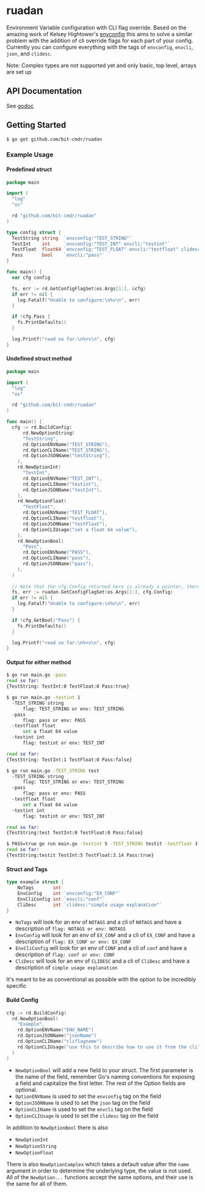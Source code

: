 # ruadan

Environment Variable configuration with CLI flag override. Based on the amazing work of Kelsey Hightower's [envconfig](https://github.com/kelseyhightower/envconfig) this aims to solve a similar problem with the addition of cli override flags for each part of your config. Currently you can configure everything with the tags of `envconfig`, `envcli`, `json`, and `clidesc`.

Note: Complex types are not supported yet and only basic, top level, arrays are set up

## API Documentation

See [godoc](https://pkg.go.dev/github.com/bit-cmdr/ruadan?tab=doc)

## Getting Started

```sh
$ go get github.com/bit-cmdr/ruadan
```

### Example Usage

#### Predefined struct

```go
package main

import (
  "log"
  "os"

  rd "github.com/bit-cmdr/ruadan"
)

type config struct {
  TestString string  `envconfig:"TEST_STRING"`
  TestInt    int     `envconfig:"TEST_INT" envcli:"testint"`
  TestFloat  float64 `envconfig:"TEST_FLOAT" envcli:"testfloat" clidesc:"set a float 64 value"`
  Pass       bool    `envcli:"pass"`
}

func main() {
  var cfg config

  fs, err := rd.GetConfigFlagSet(os.Args[1:], &cfg)
  if err != nil {
    log.Fatalf("Unable to configure:\n%v\n", err)
  }

  if !cfg.Pass {
    fs.PrintDefaults()
  }

  log.Printf("read so far:\n%+v\n", cfg)
}
```

#### Undefined struct method

```go
package main

import (
  "log"
  "os"

  rd "github.com/bit-cmdr/ruadan"
)

func main() {
  cfg := rd.BuildConfig(
      rd.NewOptionString(
      "TestString", 
      rd.OptionENVName("TEST_STRING"), 
      rd.OptionCLIName("TEST_STRING"), 
      rd.OptionJSONName("testString"),
    ),
    rd.NewOptionInt(
      "TestInt", 
      rd.OptionENVName("TEST_INT"), 
      rd.OptionCLIName("testint"), 
      rd.OptionJSONName("testInt"),
    ),
    rd.NewOptionFloat(
      "TestFloat", 
      rd.OptionENVName("TEST_FLOAT"), 
      rd.OptionCLIName("testfloat"), 
      rd.OptionJSONName("testFloat"), 
      rd.OptionCLIUsage("set a float 64 value"),
    ),
    rd.NewOptionBool(
      "Pass", 
      rd.OptionENVName("PASS"), 
      rd.OptionCLIName("pass"), 
      rd.OptionJSONName("pass"),
    ),
  )
  
  // Note that the cfg.Config returned here is already a pointer, there's no need to pass by address
  fs, err := ruadan.GetConfigFlagSet(os.Args[1:], cfg.Config)
  if err != nil {
    log.Fatalf("Unable to configure:\n%v\n", err)
  }

  if !cfg.GetBool("Pass") {
    fs.PrintDefaults()
  }

  log.Printf("read so far:\n%+v\n", cfg)
}
```

#### Output for either method

```sh
$ go run main.go -pass
read so far:
{TestString: TestInt:0 TestFloat:0 Pass:true}

$ go run main.go -testint 1
  -TEST_STRING string
      flag: TEST_STRING or env: TEST_STRING
  -pass
      flag: pass or env: PASS
  -testfloat float
      set a float 64 value
  -testint int
      flag: testint or env: TEST_INT

read so far:
{TestString: TestInt:1 TestFloat:0 Pass:false}

$ go run main.go -TEST_STRING test
  -TEST_STRING string
      flag: TEST_STRING or env: TEST_STRING
  -pass
      flag: pass or env: PASS
  -testfloat float
      set a float 64 value
  -testint int
      flag: testint or env: TEST_INT

read so far:
{TestString:test TestInt:0 TestFloat:0 Pass:false}

$ PASS=true go run main.go -testint 5 -TEST_STRING testit -testfloat 3.14
read so far:
{TestString:testit TestInt:5 TestFloat:3.14 Pass:true}
```

#### Struct and Tags

```go
type example struct {
    NoTags       int
    EnvConfig    int `envconfig:"EX_CONF"`
    EnvCliConfig int `envcli:"conf"`
    CliDesc      int `clidesc:"simple usage explanation"`
}
```

* `NoTags` will look for an env of `NOTAGS` and a cli of `N0TAGS` and have a description of `flag: NOTAGS or env: NOTAGS`
* `EnvConfig` will look for an env of `EX_CONF` and a cli of `EX_CONF` and have a description of `flag: EX_CONF or env: EX_CONF`
* `EnvCliConfig` will look for an env of `CONF` and a cli of `conf` and have a description of `flag: conf or env: CONF`
* `CliDesc` will look for an env of `CLIDESC` and a cli of `CliDesc` and have a description of `simple usage explanation`

It's meant to be as conventional as possible with the option to be incredibly specific

#### Build Config

```go
cfg := rd.BuildConfig(
  rd.NewOptionBool(
    "Example",
    rd.OptionENVName("ENV_NAME")
    rd.OptionJSONName("jsonName")
    rd.OptionCLIName("cliflagname")
    rd.OptionCLIUsage("use this to describe how to use it from the cli")
  )
)
```

* `NewOptionBool` will add a new field to your struct. The first parameter is the name of the field, remember Go's naming conventions for exposing a field and capitalize the first letter. The rest of the Option fields are optional.
* `OptionENVName` is used to set the `envconfig` tag on the field
* `OptionJSONName` is used to set the `json` tag on the field
* `OptionCLIName` is used to set the `envcli` tag on the field
* `OptionCLIUsage` is used to set the `clidesc` tag on the field

In addition to `NewOptionBool` there is also

* `NewOptionInt`
* `NewOptionString`
* `NewOptionFloat`

There is also `NewOptionComplex` which takes a default value after the `name` argument in order to determine the underlying type, the value is not used. All of the `NewOption...` functions accept the same options, and their use is the same for all of them.